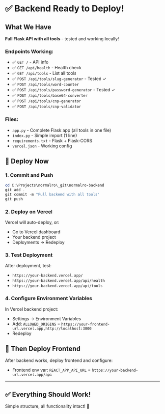 # ✅ Backend Ready to Deploy!

## What We Have

**Full Flask API with all tools** - tested and working locally!

### Endpoints Working:
- ✅ `GET /` - API info
- ✅ `GET /api/health` - Health check
- ✅ `GET /api/tools` - List all tools
- ✅ `POST /api/tools/slug-generator` - Tested ✓
- ✅ `POST /api/tools/word-counter`
- ✅ `POST /api/tools/password-generator` - Tested ✓
- ✅ `POST /api/tools/base64-converter`
- ✅ `POST /api/tools/cnp-generator`
- ✅ `POST /api/tools/cnp-validator`

### Files:
- `app.py` - Complete Flask app (all tools in one file)
- `index.py` - Simple import (1 line)
- `requirements.txt` - Flask + Flask-CORS
- `vercel.json` - Working config

## 🚀 Deploy Now

### 1. Commit and Push

```powershell
cd C:\Projects\normalro\_git\normalro-backend
git add .
git commit -m "Full backend with all tools"
git push
```

### 2. Deploy on Vercel

Vercel will auto-deploy, or:
- Go to Vercel dashboard
- Your backend project
- Deployments → Redeploy

### 3. Test Deployment

After deployment, test:
- `https://your-backend.vercel.app/`
- `https://your-backend.vercel.app/api/health`
- `https://your-backend.vercel.app/api/tools`

### 4. Configure Environment Variables

In Vercel backend project:
- Settings → Environment Variables
- Add: `ALLOWED_ORIGINS` = `https://your-frontend-url.vercel.app,http://localhost:3000`
- Redeploy

## 🎯 Then Deploy Frontend

After backend works, deploy frontend and configure:
- Frontend env var: `REACT_APP_API_URL` = `https://your-backend-url.vercel.app/api`

---

## ✅ Everything Should Work!

Simple structure, all functionality intact! 🚀

